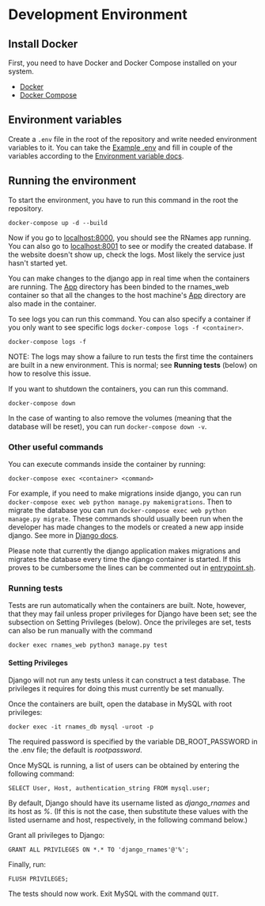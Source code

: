 # Development Environment

## Install Docker

First, you need to have Docker and Docker Compose installed on your system. 

- [Docker](https://docs.docker.com/get-docker/)
- [Docker Compose](https://docs.docker.com/compose/install/)

## Environment variables

Create a `.env` file in the root of the repository and write needed environment variables to it. You can take the [Example .env](./.env.example) and fill in couple of the variables according to the [Environment variable docs](./environment_variables.md).

## Running the environment

To start the environment, you have to run this command in the root the repository. 
```
docker-compose up -d --build
```
Now if you go to [localhost:8000](localhost:8000), you should see the RNames app running. You can also go to [localhost:8001](localhost:8001) to see or modify the created database. If the website doesn't show up, check the logs. Most likely the service just hasn't started yet. 

You can make changes to the django app in real time when the containers are running. The [App](./../app) directory has been binded to the rnames_web container so that all the changes to the host machine's [App](./../app) directory are also made in the container. 

To see logs you can run this command. You can also specify a container if you only want to see specific logs `docker-compose logs -f <container>`. 
```
docker-compose logs -f
```
NOTE: The logs may show a failure to run tests the first time the containers are built in a new environment. This is normal; see **Running tests** (below) on how to resolve this issue.

If you want to shutdown the containers, you can run this command. 
```
docker-compose down
```
In the case of wanting to also remove the volumes (meaning that the database will be reset), you can run `docker-compose down -v`.

### Other useful commands

You can execute commands inside the container by running:
```
docker-compose exec <container> <command>
```
For example, if you need to make migrations inside django, you can run `docker-compose exec web python manage.py makemigrations`. Then to migrate the database you can run `docker-compose exec web python manage.py migrate`. These commands should usually been run when the developer has made changes to the models or created a new app inside django. See more in [Django docs](https://docs.djangoproject.com/en/3.2/).

Please note that currently the django application makes migrations and migrates the database every time the django container is started. If this proves to be cumbersome the lines can be commented out in [entrypoint.sh](./../app/scripts/entrypoint.sh).

### Running tests
Tests are run automatically when the containers are built. Note, however, that they may fail unless proper privileges for Django have been set; see the subsection on Setting Privileges (below). Once the privileges are set, tests can also be run manually with the command
```
docker exec rnames_web python3 manage.py test 
```

#### Setting Privileges

Django will not run any tests unless it can construct a test database. The privileges it requires for doing this must currently be set manually.

Once the containers are built, open the database in MySQL with root privileges:
```
docker exec -it rnames_db mysql -uroot -p  
```
The required password is specified by the variable DB_ROOT_PASSWORD in the .env file; the default is _rootpassword_.

Once MySQL is running, a list of users can be obtained by entering the following command:
```
SELECT User, Host, authentication_string FROM mysql.user; 
```
By default, Django should have its username listed as _django_rnames_ and its host as _%_. (If this is not the case, then substitute these values with the listed username and host, respectively, in the following command below.)

Grant all privileges to Django:
```
GRANT ALL PRIVILEGES ON *.* TO 'django_rnames'@'%';
```
Finally, run:
```
FLUSH PRIVILEGES;
```
The tests should now work. Exit MySQL with the command `QUIT`.

